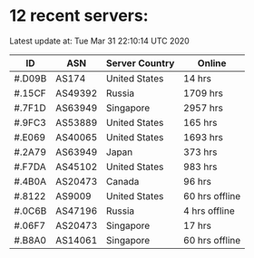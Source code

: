 # 12 recent servers:

Latest update at: Tue Mar 31 22:10:14 UTC 2020

| ID | ASN | Server Country | Online |
| -- | --- | -------------- | ------ |
| #.D09B | AS174 | United States | 14 hrs |
| #.15CF | AS49392 | Russia | 1709 hrs |
| #.7F1D | AS63949 | Singapore | 2957 hrs |
| #.9FC3 | AS53889 | United States | 165 hrs |
| #.E069 | AS40065 | United States | 1693 hrs |
| #.2A79 | AS63949 | Japan | 373 hrs |
| #.F7DA | AS45102 | United States | 983 hrs |
| #.4B0A | AS20473 | Canada | 96 hrs |
| #.8122 | AS9009 | United States | 60 hrs offline |
| #.0C6B | AS47196 | Russia | 4 hrs offline |
| #.06F7 | AS20473 | Singapore | 17 hrs |
| #.B8A0 | AS14061 | Singapore | 60 hrs offline |

